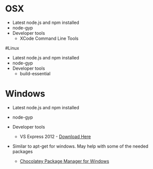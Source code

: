 # OSX

- Latest node.js and npm installed
- node-gyp
- Developer tools
  - XCode Command Line Tools

#Linux

- Latest node.js and npm installed
- node-gyp
- Developer tools
  - build-essential


# Windows

- Latest node.js and npm installed
- node-gyp
- Developer tools
  - VS Express 2012 - [Download Here](http://www.microsoft.com/en-us/download/details.aspx?id=34673)

- Similar to apt-get for windows.  May help with some of the needed packages
  - [Chocolatey Package Manager for Windows](http://chocolatey.org/)


